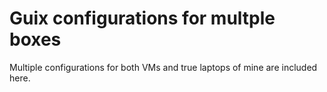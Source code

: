 # Guix configurations for multple boxes 

Multiple configurations for both VMs and true laptops of mine are included here.

